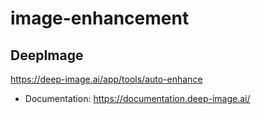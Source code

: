 # image-enhancement
## DeepImage
https://deep-image.ai/app/tools/auto-enhance
- Documentation: https://documentation.deep-image.ai/
